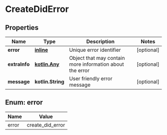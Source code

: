 
# CreateDidError

## Properties
Name | Type | Description | Notes
------------ | ------------- | ------------- | -------------
**error** | [**inline**](#Error) | Unique error identifier |  [optional]
**extraInfo** | [**kotlin.Any**](.md) | Object that may contain more information about the error |  [optional]
**message** | **kotlin.String** | User friendly error message |  [optional]


<a id="Error"></a>
## Enum: error
Name | Value
---- | -----
error | create_did_error




